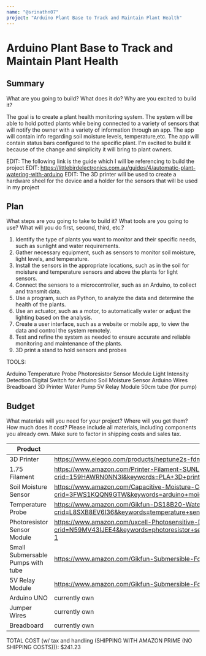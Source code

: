 ```yaml
---
name: "@srinathn07"
project: "Arduino Plant Base to Track and Maintain Plant Health"
---
```


# Arduino Plant Base to Track and Maintain Plant Health

## Summary

What are you going to build? What does it do? Why are you excited to build it?

The goal is to create a plant health monitoring system. The system will be able to hold potted plants while being connected to a variety of sensors that will 
notify the owner with a variety of information through an app. The app will contain info regarding soil moisture levels, temperature,etc. The app will 
contain status bars configured to the specific plant. I'm excited to build it because of the change and simplicity it will bring to plant owners.


EDIT: The following link is the guide which I will be referencing to build the project
EDIT: https://littlebirdelectronics.com.au/guides/4/automatic-plant-watering-with-arduino
EDIT: The 3D printer will be used to create a hardware sheel for the device and a holder for the sensors that will be used in my project

## Plan

What steps are you going to take to build it? What tools are you going to use? What will you do first, second, third, etc.?

1. Identify the type of plants you want to monitor and their specific needs, such as sunlight and water requirements.
2. Gather necessary equipment, such as sensors to monitor soil moisture, light levels, and temperature.
3. Install the sensors in the appropriate locations, such as in the soil for moisture and temperature sensors and above the plants for light sensors.
4. Connect the sensors to a microcontroller, such as an Arduino, to collect and transmit data.
5. Use a program, such as Python, to analyze the data and determine the health of the plants.
6. Use an actuator, such as a motor, to automatically water or adjust the lighting based on the analysis.
7. Create a user interface, such as a website or mobile app, to view the data and control the system remotely.
8. Test and refine the system as needed to ensure accurate and reliable monitoring and maintenance of the plants.
9. 3D print a stand to hold sensors and probes

TOOLS:

Arduino Temperature Probe
Photoresistor Sensor Module Light Intensity Detection Digital Switch for Arduino
Soil Moisture Sensor
Arduino
Wires
Breadboard
3D Printer
Water Pump
5V Relay Module
50cm tube (for pump)

## Budget

What materials will you need for your project? Where will you get them? How much does it cost? Please include all materials, including components you already own. Make sure to factor in shipping costs and sales tax.

| Product                     | Supplier/Link                         | Cost   |
| ---------------             | ------------------------------------- | ------ |
| 3D Printer                  | https://www.elegoo.com/products/neptune2s-fdm-printer?variant=39681380286512 | $165.00|
|1.75 Filament | https://www.amazon.com/Printer-Filament-SUNLU-Dimensional-Accuracy/dp/B07XG3RM58/ref=sr_1_3?crid=159HAWRN0NN3I&keywords=PLA+3D+printer+filament&qid=1673898305&sprefix=pla+3d+printer+filament%2Caps%2C139&sr=8-3 | $20.89
| Soil Moisture Sensor        | https://www.amazon.com/Capacitive-Moisture-Corrosion-Resistant-Detection/dp/B07SYBSHGX/ref=sr_1_5?crid=3FWS1KQQN9GTW&keywords=arduino+moisture+sensor+for+plants&qid=1673847069&sprefix=%2Caps%2C243&sr=8-5  | $10.99 |
| Temperature Probe           | https://www.amazon.com/Gikfun-DS18B20-Waterproof-Digital-Temperature/dp/B08V93CTM2/ref=sr_1_3?crid=L8SXB8EV6I36&keywords=temperature+sensor+for+arduino&qid=1673847103&sprefix=temperature+sensor+for+arduino%2Caps%2C417&sr=8-3 | $14.94 |
| Photoresistor Sensor Module | https://www.amazon.com/uxcell-Photosensitive-Digital-Intensity-Detection/dp/B07V3QJ8G2/ref=sr_1_1?crid=N59MV43IJEE4&keywords=photoresistor+sensor+for+arduino+light+intensity&qid=1673847149&sprefix=photoresistor+sensor+for+arduino+light+intensit%2Caps%2C199&sr=8-1 | $8.79 
| Small Submersable Pumps with tube | https://www.amazon.com/Gikfun-Submersible-Fountain-Aquarium-EK1893/dp/B07BHD6KXS/ref=sr_1_5?keywords=small+submersible+pump+arduino&qid=1673893047&sr=8-5 | $12.49 |
| 5V Relay Module | https://www.amazon.com/Gikfun-Submersible-Fountain-Aquarium-EK1893/dp/B07BHD6KXS/ref=sr_1_5?keywords=small+submersible+pump+arduino&qid=1673893047&sr=8-5 | $8.13 |
| Arduino UNO | currently own | N/A |
| Jumper Wires | currently own | N/A |
| Breadboard| currently own | N/A |


TOTAL COST (w/ tax and handling (SHIPPING WITH AMAZON PRIME (NO SHIPPING COSTS))): $241.23
